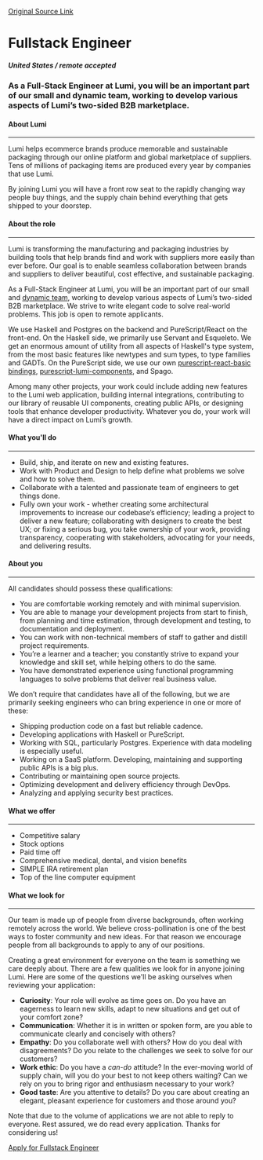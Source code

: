 [Original Source Link](https://www.lumi.com/jobs/full-stack-engineer)

# Fullstack Engineer

##### United States / remote accepted


### As a Full-Stack Engineer at Lumi, you will be an important part of our small and dynamic team, working to develop various aspects of Lumi’s two-sided B2B marketplace.


#### About Lumi

* * *

Lumi helps ecommerce brands produce memorable and sustainable packaging through our online platform and global marketplace of suppliers. Tens of millions of packaging items are produced every year by companies that use Lumi.

By joining Lumi you will have a front row seat to the rapidly changing way people buy things, and the supply chain behind everything that gets shipped to your doorstep.


#### About the role

* * *

Lumi is transforming the manufacturing and packaging industries by building tools that help brands find and work with suppliers more easily than ever before. Our goal is to enable seamless collaboration between brands and suppliers to deliver beautiful, cost effective, and sustainable packaging.

As a Full-Stack Engineer at Lumi, you will be an important part of our small and [dynamic team](https://github.com/lumihq), working to develop various aspects of Lumi’s two-sided B2B marketplace. We strive to write elegant code to solve real-world problems. This job is open to remote applicants.

We use Haskell and Postgres on the backend and PureScript/React on the front-end. On the Haskell side, we primarily use Servant and Esqueleto. We get an enormous amount of utility from all aspects of Haskell's type system, from the most basic features like newtypes and sum types, to type families and GADTs. On the PureScript side, we use our own [purescript-react-basic bindings](https://github.com/lumihq/purescript-react-basic), [purescript-lumi-components](https://github.com/lumihq/purescript-lumi-components), and Spago.

Among many other projects, your work could include adding new features to the Lumi web application, building internal integrations, contributing to our library of reusable UI components, creating public APIs, or designing tools that enhance developer productivity. Whatever you do, your work will have a direct impact on Lumi’s growth.


#### What you'll do

* * *

*   Build, ship, and iterate on new and existing features.
*   Work with Product and Design to help define what problems we solve and how to solve them.
*   Collaborate with a talented and passionate team of engineers to get things done.
*   Fully own your work - whether creating some architectural improvements to increase our codebase’s efficiency; leading a project to deliver a new feature; collaborating with designers to create the best UX; or fixing a serious bug, you take ownership of your work, providing transparency, cooperating with stakeholders, advocating for your needs, and delivering results.


#### About you

* * *

All candidates should possess these qualifications:

*   You are comfortable working remotely and with minimal supervision.
*   You are able to manage your development projects from start to finish, from planning and time estimation, through development and testing, to documentation and deployment.
*   You can work with non-technical members of staff to gather and distill project requirements.
*   You’re a learner and a teacher; you constantly strive to expand your knowledge and skill set, while helping others to do the same.
*   You have demonstrated experience using functional programming languages to solve problems that deliver real business value.

We don’t require that candidates have all of the following, but we are primarily seeking engineers who can bring experience in one or more of these:

*   Shipping production code on a fast but reliable cadence.
*   Developing applications with Haskell or PureScript.
*   Working with SQL, particularly Postgres. Experience with data modeling is especially useful.
*   Working on a SaaS platform. Developing, maintaining and supporting public APIs is a big plus.
*   Contributing or maintaining open source projects.
*   Optimizing development and delivery efficiency through DevOps.
*   Analyzing and applying security best practices.


#### What we offer

* * *

*   Competitive salary
*   Stock options
*   Paid time off
*   Comprehensive medical, dental, and vision benefits
*   SIMPLE IRA retirement plan
*   Top of the line computer equipment

#### What we look for

* * *

Our team is made up of people from diverse backgrounds, often working remotely across the world. We believe cross-pollination is one of the best ways to foster community and new ideas. For that reason we encourage people from all backgrounds to apply to any of our positions.  

Creating a great environment for everyone on the team is something we care deeply about. There are a few qualities we look for in anyone joining Lumi. Here are some of the questions we'll be asking ourselves when reviewing your application:

*   **Curiosity**: Your role will evolve as time goes on. Do you have an eagerness to learn new skills, adapt to new situations and get out of your comfort zone?
*   **Communication**: Whether it is in written or spoken form, are you able to communicate clearly and concisely with others?
*   **Empathy**: Do you collaborate well with others? How do you deal with disagreements? Do you relate to the challenges we seek to solve for our customers?
*   **Work ethic**: Do you have a _can-do_ attitude? In the ever-moving world of supply chain, will you do your best to not keep others waiting? Can we rely on you to bring rigor and enthusiasm necessary to your work?
*   **Good taste**: Are you attentive to details? Do you care about creating an elegant, pleasant experience for customers and those around you?

Note that due to the volume of applications we are not able to reply to everyone. Rest assured, we do read every application. Thanks for considering us!

[Apply for Fullstack Engineer](https://jobs.lever.co/lumi/f2013081-4c0d-4bae-b3d5-db6aa7432470/apply)

